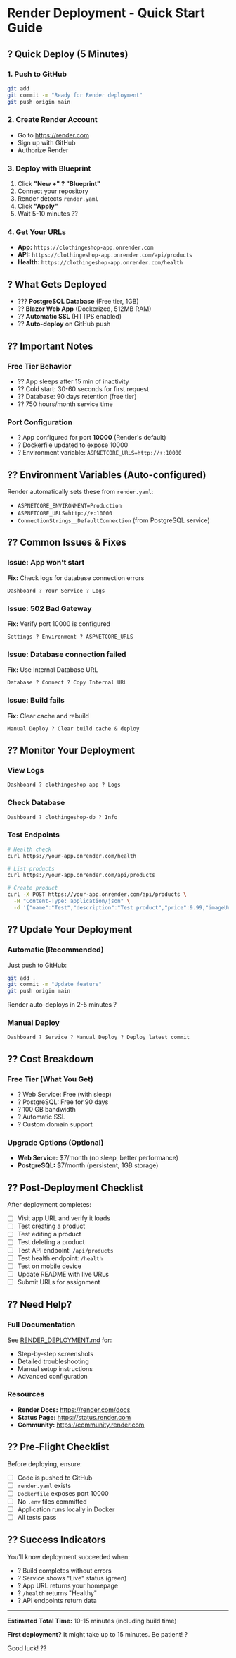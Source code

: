 # Render Deployment - Quick Start Guide

## ? Quick Deploy (5 Minutes)

### 1. Push to GitHub
```bash
git add .
git commit -m "Ready for Render deployment"
git push origin main
```

### 2. Create Render Account
- Go to https://render.com
- Sign up with GitHub
- Authorize Render

### 3. Deploy with Blueprint
1. Click **"New +" ? "Blueprint"**
2. Connect your repository
3. Render detects `render.yaml`
4. Click **"Apply"**
5. Wait 5-10 minutes ??

### 4. Get Your URLs
- **App:** `https://clothingeshop-app.onrender.com`
- **API:** `https://clothingeshop-app.onrender.com/api/products`
- **Health:** `https://clothingeshop-app.onrender.com/health`

## ? What Gets Deployed

- ??? **PostgreSQL Database** (Free tier, 1GB)
- ?? **Blazor Web App** (Dockerized, 512MB RAM)
- ?? **Automatic SSL** (HTTPS enabled)
- ?? **Auto-deploy** on GitHub push

## ?? Important Notes

### Free Tier Behavior
- ?? App sleeps after 15 min of inactivity
- ?? Cold start: 30-60 seconds for first request
- ?? Database: 90 days retention (free tier)
- ?? 750 hours/month service time

### Port Configuration
- ? App configured for port **10000** (Render's default)
- ? Dockerfile updated to expose 10000
- ? Environment variable: `ASPNETCORE_URLS=http://+:10000`

## ?? Environment Variables (Auto-configured)

Render automatically sets these from `render.yaml`:
- `ASPNETCORE_ENVIRONMENT=Production`
- `ASPNETCORE_URLS=http://+:10000`
- `ConnectionStrings__DefaultConnection` (from PostgreSQL service)

## ?? Common Issues & Fixes

### Issue: App won't start
**Fix:** Check logs for database connection errors
```
Dashboard ? Your Service ? Logs
```

### Issue: 502 Bad Gateway
**Fix:** Verify port 10000 is configured
```
Settings ? Environment ? ASPNETCORE_URLS
```

### Issue: Database connection failed
**Fix:** Use Internal Database URL
```
Database ? Connect ? Copy Internal URL
```

### Issue: Build fails
**Fix:** Clear cache and rebuild
```
Manual Deploy ? Clear build cache & deploy
```

## ?? Monitor Your Deployment

### View Logs
```
Dashboard ? clothingeshop-app ? Logs
```

### Check Database
```
Dashboard ? clothingeshop-db ? Info
```

### Test Endpoints
```bash
# Health check
curl https://your-app.onrender.com/health

# List products
curl https://your-app.onrender.com/api/products

# Create product
curl -X POST https://your-app.onrender.com/api/products \
  -H "Content-Type: application/json" \
  -d '{"name":"Test","description":"Test product","price":9.99,"imageUrl":"https://example.com/img.jpg"}'
```

## ?? Update Your Deployment

### Automatic (Recommended)
Just push to GitHub:
```bash
git add .
git commit -m "Update feature"
git push origin main
```
Render auto-deploys in 2-5 minutes ?

### Manual Deploy
```
Dashboard ? Service ? Manual Deploy ? Deploy latest commit
```

## ?? Cost Breakdown

### Free Tier (What You Get)
- ? Web Service: Free (with sleep)
- ? PostgreSQL: Free for 90 days
- ? 100 GB bandwidth
- ? Automatic SSL
- ? Custom domain support

### Upgrade Options (Optional)
- **Web Service:** $7/month (no sleep, better performance)
- **PostgreSQL:** $7/month (persistent, 1GB storage)

## ?? Post-Deployment Checklist

After deployment completes:

- [ ] Visit app URL and verify it loads
- [ ] Test creating a product
- [ ] Test editing a product
- [ ] Test deleting a product
- [ ] Test API endpoint: `/api/products`
- [ ] Test health endpoint: `/health`
- [ ] Test on mobile device
- [ ] Update README with live URLs
- [ ] Submit URLs for assignment

## ?? Need Help?

### Full Documentation
See [RENDER_DEPLOYMENT.md](RENDER_DEPLOYMENT.md) for:
- Step-by-step screenshots
- Detailed troubleshooting
- Manual setup instructions
- Advanced configuration

### Resources
- **Render Docs:** https://render.com/docs
- **Status Page:** https://status.render.com
- **Community:** https://community.render.com

## ?? Pre-Flight Checklist

Before deploying, ensure:
- [ ] Code is pushed to GitHub
- [ ] `render.yaml` exists
- [ ] `Dockerfile` exposes port 10000
- [ ] No `.env` files committed
- [ ] Application runs locally in Docker
- [ ] All tests pass

## ?? Success Indicators

You'll know deployment succeeded when:
- ? Build completes without errors
- ? Service shows "Live" status (green)
- ? App URL returns your homepage
- ? `/health` returns "Healthy"
- ? API endpoints return data

---

**Estimated Total Time:** 10-15 minutes (including build time)

**First deployment?** It might take up to 15 minutes. Be patient! ?

Good luck! ??
